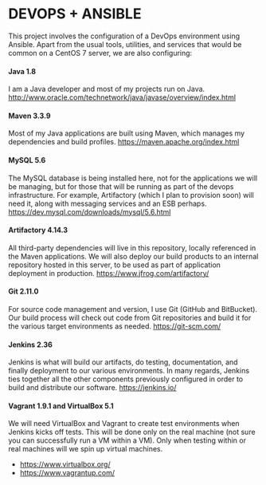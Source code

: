 # DEVOPS + ANSIBLE

This project involves the configuration of a DevOps environment using Ansible.
Apart from the usual tools, utilities, and services that would be common on a CentOS 7 server, we are also configuring:

#### Java 1.8 ####
I am a Java developer and most of my projects run on Java.
http://www.oracle.com/technetwork/java/javase/overview/index.html

#### Maven 3.3.9 ####
Most of my Java applications are built using Maven, which manages my dependencies and build profiles.
https://maven.apache.org/index.html

#### MySQL 5.6 ####
The MySQL database is being installed here, not for the applications we will be managing, but for those that will be running as part of the devops infrastructure. For example, Artifactory (which I plan to provision soon) will need it, along with messaging services and an ESB perhaps.
https://dev.mysql.com/downloads/mysql/5.6.html

#### Artifactory 4.14.3 ####
All third-party dependencies will live in this repository, locally referenced in the Maven applications. We will also deploy our build products to an internal repository hosted in this server, to be used as part of application deployment in production.
https://www.jfrog.com/artifactory/

#### Git 2.11.0 ####
For source code management and version, I use Git (GitHub and BitBucket). Our build process will check out code from Git repositories and build it for the various target environments as needed.
https://git-scm.com/

#### Jenkins 2.36 ####
Jenkins is what will build our artifacts, do testing, documentation, and finally deployment to our various environments. In many regards, Jenkins ties together all the other components previously configured in order to build and distribute our software.
https://jenkins.io/

#### Vagrant 1.9.1 and VirtualBox 5.1 ####
We will need VirtualBox and Vagrant to create test environments when Jenkins kicks off tests. This will be done only on the real machine (not sure you can successfully run a VM within a VM). Only when testing within or real machines will we spin up virtual machines.
- https://www.virtualbox.org/
- https://www.vagrantup.com/
